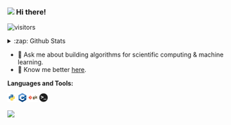 ### <img src="https://github.com/abhishekapk/abhishekapk/blob/master/Assests/Hi.gif" width="29px">  Hi there!
![visitors](https://komarev.com/ghpvc/?username=JiahaoYao)


<details>
  <summary>:zap: Github Stats</summary>

[![JiahaoYao's github stats](https://github-readme-stats.vercel.app/api?username=JiahaoYao&show_icons=true&hide_border=true)](https://github.com/JiahaoYao/)

</details>



- 💬 Ask me about building algorithms for scientific computing & machine learning.
- 🤝 Know me better [here](https://jiahaoyao.github.io/).


**Languages and Tools:**

<code><img height="20" src="https://raw.githubusercontent.com/github/explore/80688e429a7d4ef2fca1e82350fe8e3517d3494d/topics/python/python.png"></code>
<code><img height="20" src="https://raw.githubusercontent.com/github/explore/80688e429a7d4ef2fca1e82350fe8e3517d3494d/topics/cpp/cpp.png"></code>
<code><img height="20" src="https://raw.githubusercontent.com/github/explore/80688e429a7d4ef2fca1e82350fe8e3517d3494d/topics/git/git.png"></code>
<code><img height="20" src="https://raw.githubusercontent.com/github/explore/80688e429a7d4ef2fca1e82350fe8e3517d3494d/topics/terminal/terminal.png"></code>



<a href="https://github.com/JiahaoYao/github-readme-stats">
  <img align="center" src="https://github-readme-stats.vercel.app/api/top-langs/?username=JiahaoYao&layout=compact" />
</a>

<!--
**JiahaoYao/JiahaoYao** is a ✨ _special_ ✨ repository because its `README.md` (this file) appears on your GitHub profile.

Here are some ideas to get you started:

- 🔭 I’m currently working on ...
- 🌱 I’m currently learning ...
- 👯 I’m looking to collaborate on ...
- 🤔 I’m looking for help with ...
- 💬 Ask me about ...
- 📫 How to reach me: ...
- 😄 Pronouns: ...
- ⚡ Fun fact: ...
-->

